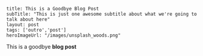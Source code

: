 ```
title: This is a Goodbye Blog Post
subTitle: "This is just one awesome subtitle about what we're going to talk about here"
layout: post
tags: ['outro','post']
heroImageUrl: "/images/unsplash_woods.png"
```

This is a goodbye **blog post**